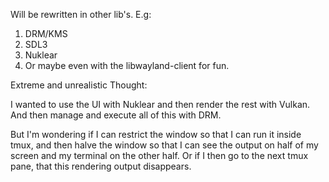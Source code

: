 Will be rewritten in other lib's. E.g:
1. DRM/KMS
2. SDL3
3. Nuklear
4. Or maybe even with the libwayland-client for fun.

Extreme and unrealistic Thought:

I wanted to use the UI with Nuklear and then render the rest with Vulkan.
And then manage and execute all of this with DRM.

But I'm wondering if I can restrict the window so that I can run it inside tmux, and then halve the window so that I can see the output on half of my screen and my terminal on the other half.
Or if I then go to the next tmux pane, that this rendering output disappears.
